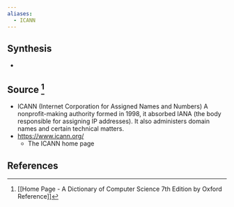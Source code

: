 ```yaml
---
aliases:
  - ICANN
---
```

## Synthesis
- 
## Source [^1]
- ICANN (Internet Corporation for Assigned Names and Numbers) A nonprofit-making authority formed in 1998, it absorbed IANA (the body responsible for assigning IP addresses). It also administers domain names and certain technical matters.
- https://www.icann.org/
	- The ICANN home page
## References

[^1]: [[Home Page - A Dictionary of Computer Science 7th Edition by Oxford Reference]]